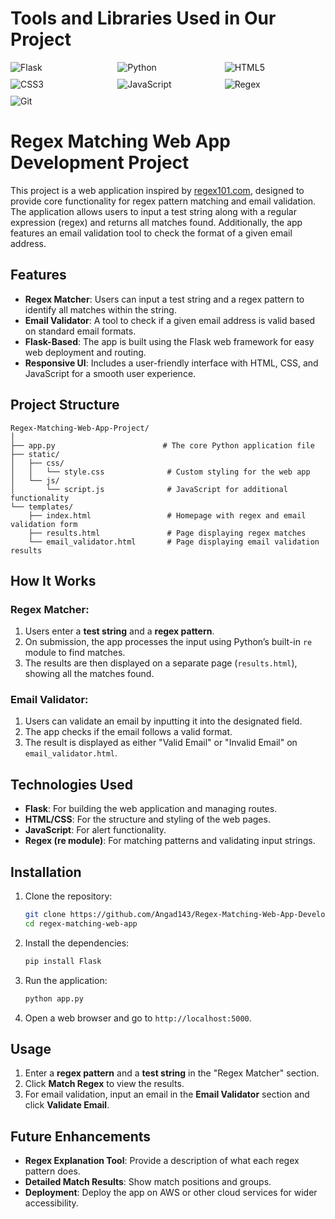 # **Tools and Libraries Used in Our Project**

<div style="display: flex; flex-wrap: wrap; gap: 10px;">
  <img src="https://img.shields.io/badge/Flask-000000?style=flat&logo=flask&logoColor=white" alt="Flask" style="flex: 1 1 30%;">
  <img src="https://img.shields.io/badge/Python-3776AB?style=flat&logo=python&logoColor=white" alt="Python" style="flex: 1 1 30%;">
  <img src="https://img.shields.io/badge/HTML5-E34F26?style=flat&logo=html5&logoColor=white" alt="HTML5" style="flex: 1 1 30%;">
  <img src="https://img.shields.io/badge/CSS3-1572B6?style=flat&logo=css3&logoColor=white" alt="CSS3" style="flex: 1 1 30%;">
  <img src="https://img.shields.io/badge/JavaScript-F7DF1E?style=flat&logo=javascript&logoColor=black" alt="JavaScript" style="flex: 1 1 30%;">
  <img src="https://img.shields.io/badge/Regex-00427E?style=flat&logo=regex&logoColor=white" alt="Regex" style="flex: 1 1 30%;">
  <img src="https://img.shields.io/badge/Git-F05032?style=flat&logo=git&logoColor=white" alt="Git" style="flex: 1 1 30%;">
</div>

# Regex Matching Web App Development Project

This project is a web application inspired by [regex101.com](https://regex101.com), designed to provide core functionality for regex pattern matching and email validation. The application allows users to input a test string along with a regular expression (regex) and returns all matches found. Additionally, the app features an email validation tool to check the format of a given email address.

## Features
- **Regex Matcher**: Users can input a test string and a regex pattern to identify all matches within the string.
- **Email Validator**: A tool to check if a given email address is valid based on standard email formats.
- **Flask-Based**: The app is built using the Flask web framework for easy web deployment and routing.
- **Responsive UI**: Includes a user-friendly interface with HTML, CSS, and JavaScript for a smooth user experience.
  
## Project Structure
```
Regex-Matching-Web-App-Project/
│
├── app.py                        # The core Python application file
├── static/
│   ├── css/
│   │   └── style.css              # Custom styling for the web app
│   └── js/
│       └── script.js              # JavaScript for additional functionality
└── templates/
    ├── index.html                 # Homepage with regex and email validation form
    ├── results.html               # Page displaying regex matches
    └── email_validator.html       # Page displaying email validation results
```

## How It Works

### Regex Matcher:
1. Users enter a **test string** and a **regex pattern**.
2. On submission, the app processes the input using Python’s built-in `re` module to find matches.
3. The results are then displayed on a separate page (`results.html`), showing all the matches found.

### Email Validator:
1. Users can validate an email by inputting it into the designated field.
2. The app checks if the email follows a valid format.
3. The result is displayed as either "Valid Email" or "Invalid Email" on `email_validator.html`.

## Technologies Used
- **Flask**: For building the web application and managing routes.
- **HTML/CSS**: For the structure and styling of the web pages.
- **JavaScript**: For alert functionality.
- **Regex (re module)**: For matching patterns and validating input strings.

## Installation

1. Clone the repository:
   ```bash
   git clone https://github.com/Angad143/Regex-Matching-Web-App-Development-Project.git
   cd regex-matching-web-app
   ```

2. Install the dependencies:
   ```bash
   pip install Flask
   ```

3. Run the application:
   ```bash
   python app.py
   ```

4. Open a web browser and go to `http://localhost:5000`.

## Usage
1. Enter a **regex pattern** and a **test string** in the "Regex Matcher" section.
2. Click **Match Regex** to view the results.
3. For email validation, input an email in the **Email Validator** section and click **Validate Email**.

## Future Enhancements
- **Regex Explanation Tool**: Provide a description of what each regex pattern does.
- **Detailed Match Results**: Show match positions and groups.
- **Deployment**: Deploy the app on AWS or other cloud services for wider accessibility.


